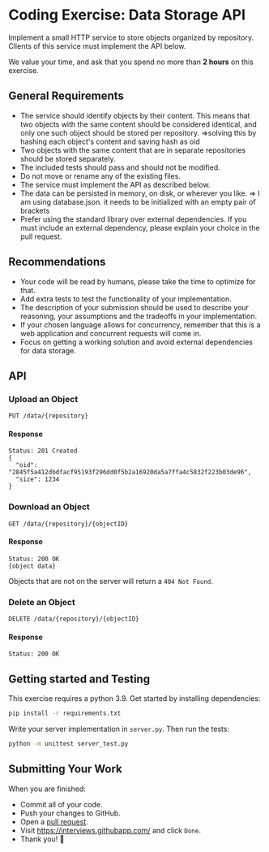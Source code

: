 # Coding Exercise: Data Storage API

Implement a small HTTP service to store objects organized by repository.
Clients of this service must implement the API below.


We value your time, and ask that you spend no more than **2 hours** on this exercise.

## General Requirements

* The service should identify objects by their content. This means that two objects with the same content should be considered identical, and only one such object should be stored per repository. 
  =>solving this by hashing each object's content and saving hash as oid
* Two objects with the same content that are in separate repositories should be stored separately.
* The included tests should pass and should not be modified.
* Do not move or rename any of the existing files.
* The service must implement the API as described below.
* The data can be persisted in memory, on disk, or wherever you like.
  => I am using database.json. it needs to be initialized with an empty pair of brackets
* Prefer using the standard library over external dependencies. If you must include an external dependency, please explain your choice in the pull request.

## Recommendations

* Your code will be read by humans, please take the time to optimize for that.
* Add extra tests to test the functionality of your implementation.
* The description of your submission should be used to describe your reasoning, your assumptions and the tradeoffs in your implementation.
* If your chosen language allows for concurrency, remember that this is a web application and concurrent requests will come in.
* Focus on getting a working solution and avoid external dependencies for data storage.

## API

### Upload an Object

```
PUT /data/{repository}
```

#### Response

```
Status: 201 Created
{
  "oid": "2845f5a412dbdfacf95193f296dd0f5b2a16920da5a7ffa4c5832f223b03de96",
  "size": 1234
}
```

### Download an Object

```
GET /data/{repository}/{objectID}
```

#### Response

```
Status: 200 OK
{object data}
```

Objects that are not on the server will return a `404 Not Found`.

### Delete an Object

```
DELETE /data/{repository}/{objectID}
```

#### Response

```
Status: 200 OK
```

## Getting started and Testing

This exercise requires a python 3.9. Get started by installing dependencies:

```sh
pip install -r requirements.txt
```

Write your server implementation in `server.py`. Then run the tests:

```sh
python -m unittest server_test.py
```

## Submitting Your Work
When you are finished:
  - Commit all of your code.
  - Push your changes to GitHub.
  - Open a [pull request](https://help.github.com/articles/creating-a-pull-request/).
  - Visit https://interviews.githubapp.com/ and click `Done`.
  - Thank you! 🎉
